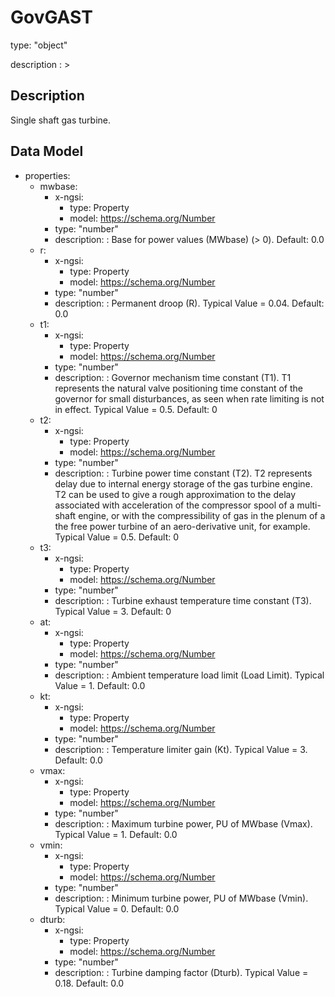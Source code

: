 # GovGAST
type: "object"
description : >
## Description
Single shaft gas turbine.

## Data Model
  - properties:
    - mwbase:
      - x-ngsi:
        - type: Property
        - model: https://schema.org/Number
      - type: "number"
      - description: : Base for power values (MWbase) (> 0). Default: 0.0
    - r:
      - x-ngsi:
        - type: Property
        - model: https://schema.org/Number
      - type: "number"
      - description: : Permanent droop (R).  Typical Value = 0.04. Default: 0.0
    - t1:
      - x-ngsi:
        - type: Property
        - model: https://schema.org/Number
      - type: "number"
      - description: : Governor mechanism time constant (T1).  T1 represents the natural valve positioning time constant of the governor for small disturbances, as seen when rate limiting is not in effect.  Typical Value = 0.5. Default: 0
    - t2:
      - x-ngsi:
        - type: Property
        - model: https://schema.org/Number
      - type: "number"
      - description: : Turbine power time constant (T2).  T2 represents delay due to internal energy storage of the gas turbine engine. T2 can be used to give a rough approximation to the delay associated with acceleration of the compressor spool of a multi-shaft engine, or with the compressibility of gas in the plenum of a the free power turbine of an aero-derivative unit, for example.  Typical Value = 0.5. Default: 0
    - t3:
      - x-ngsi:
        - type: Property
        - model: https://schema.org/Number
      - type: "number"
      - description: : Turbine exhaust temperature time constant (T3).  Typical Value = 3. Default: 0
    - at:
      - x-ngsi:
        - type: Property
        - model: https://schema.org/Number
      - type: "number"
      - description: : Ambient temperature load limit (Load Limit).  Typical Value = 1. Default: 0.0
    - kt:
      - x-ngsi:
        - type: Property
        - model: https://schema.org/Number
      - type: "number"
      - description: : Temperature limiter gain (Kt).  Typical Value = 3. Default: 0.0
    - vmax:
      - x-ngsi:
        - type: Property
        - model: https://schema.org/Number
      - type: "number"
      - description: : Maximum turbine power, PU of MWbase (Vmax).  Typical Value = 1. Default: 0.0
    - vmin:
      - x-ngsi:
        - type: Property
        - model: https://schema.org/Number
      - type: "number"
      - description: : Minimum turbine power, PU of MWbase (Vmin).  Typical Value = 0. Default: 0.0
    - dturb:
      - x-ngsi:
        - type: Property
        - model: https://schema.org/Number
      - type: "number"
      - description: : Turbine damping factor (Dturb).  Typical Value = 0.18. Default: 0.0
